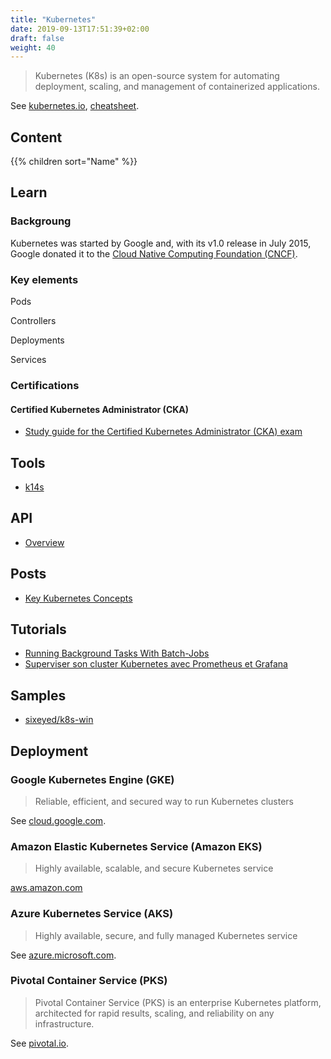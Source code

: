 ```yaml
---
title: "Kubernetes"
date: 2019-09-13T17:51:39+02:00
draft: false
weight: 40
---
```


> Kubernetes (K8s) is an open-source system for automating deployment, scaling, and management of containerized applications.

See [kubernetes.io](https://kubernetes.io/), [cheatsheet](https://devpro.github.io/kubernetes/cheatsheet.html).

## Content

{{% children sort="Name" %}}

## Learn

### Backgroung

Kubernetes was started by Google and, with its v1.0 release in July 2015, Google donated it to the [Cloud Native Computing Foundation (CNCF)](https://www.cncf.io/).

### Key elements

Pods

Controllers

Deployments

Services

### Certifications

#### Certified Kubernetes Administrator (CKA)

- [Study guide for the Certified Kubernetes Administrator (CKA) exam](https://blog.autsoft.hu/certified-kubernetes-administrator/)

## Tools

- [k14s](https://k14s.io/)

## API

- [Overview](https://kubernetes.io/docs/reference/generated/kubernetes-api/v1.14/)

## Posts

- [Key Kubernetes Concepts](https://towardsdatascience.com/key-kubernetes-concepts-62939f4bc08e)

## Tutorials

- [Running Background Tasks With Batch-Jobs](https://medium.com/google-cloud/kubernetes-running-background-tasks-with-batch-jobs-56482fbc853)
- [Superviser son cluster Kubernetes avec Prometheus et Grafana](https://blog.syloe.com/superviser-cluster-kubernetes-avec-grafana-et-prometheus/)

## Samples

- [sixeyed/k8s-win](https://github.com/sixeyed/k8s-win)

## Deployment

### Google Kubernetes Engine (GKE)

> Reliable, efficient, and secured way to run Kubernetes clusters

See [cloud.google.com](https://cloud.google.com/kubernetes-engine/).

### Amazon Elastic Kubernetes Service (Amazon EKS)

> Highly available, scalable, and secure Kubernetes service

[aws.amazon.com](https://aws.amazon.com/eks/)

### Azure Kubernetes Service (AKS)

> Highly available, secure, and fully managed Kubernetes service

See [azure.microsoft.com](https://azure.microsoft.com/en-us/services/kubernetes-service/).

### Pivotal Container Service (PKS)

> Pivotal Container Service (PKS) is an enterprise Kubernetes platform, architected for rapid results, scaling, and reliability on any infrastructure.

See [pivotal.io](https://pivotal.io/platform/pivotal-container-service).
